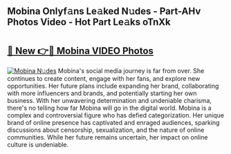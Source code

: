 ## Mobina Onlyf𝚊ns Le𝚊ked N𝚞des - Part-AHv Photos Video - Hot Part Le𝚊ks oTnXk

# <h2><a href="http://ab60245.deff.icu/?id=Mobina">🔗 New 👉🔴 Mobina VIDEO Photos</a></h2>

[![Mobina N𝚞des](https://i.imgur.com/rIISA9y.gif)](http://ab60245.deff.icu/?id=Mobina)
Mobina's social media journey is far from over. She continues to create content, engage with her fans, and explore new opportunities. Her future plans include expanding her brand, collaborating with more influencers and brands, and potentially starting her own business. With her unwavering determination and undeniable charisma, there's no telling how far Mobina will go in the digital world. Mobina is a complex and controversial figure who has defied categorization. Her unique brand of online presence has captivated and enraged audiences, sparking discussions about censorship, sexualization, and the nature of online communities. While her future remains uncertain, her impact on online culture is undeniable.
